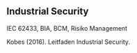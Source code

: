 ## Industrial Security

IEC 62433, BIA, BCM, Risiko Management

Kobes (2016). Leitfaden Industrial Security.

